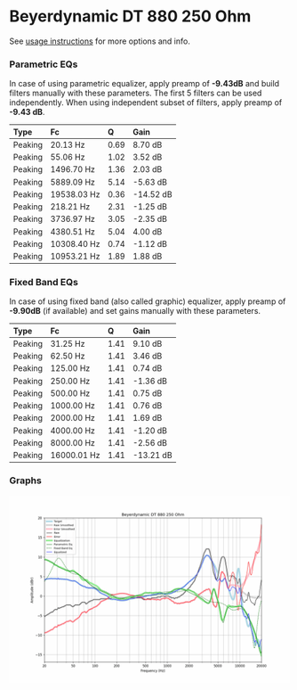 # Beyerdynamic DT 880 250 Ohm
See [usage instructions](https://github.com/jaakkopasanen/AutoEq#usage) for more options and info.

### Parametric EQs
In case of using parametric equalizer, apply preamp of **-9.43dB** and build filters manually
with these parameters. The first 5 filters can be used independently.
When using independent subset of filters, apply preamp of **-9.43 dB**.

| Type    | Fc          |    Q | Gain      |
|:--------|:------------|:-----|:----------|
| Peaking | 20.13 Hz    | 0.69 | 8.70 dB   |
| Peaking | 55.06 Hz    | 1.02 | 3.52 dB   |
| Peaking | 1496.70 Hz  | 1.36 | 2.03 dB   |
| Peaking | 5889.09 Hz  | 5.14 | -5.63 dB  |
| Peaking | 19538.03 Hz | 0.36 | -14.52 dB |
| Peaking | 218.21 Hz   | 2.31 | -1.25 dB  |
| Peaking | 3736.97 Hz  | 3.05 | -2.35 dB  |
| Peaking | 4380.51 Hz  | 5.04 | 4.00 dB   |
| Peaking | 10308.40 Hz | 0.74 | -1.12 dB  |
| Peaking | 10953.21 Hz | 1.89 | 1.88 dB   |

### Fixed Band EQs
In case of using fixed band (also called graphic) equalizer, apply preamp of **-9.90dB**
(if available) and set gains manually with these parameters.

| Type    | Fc          |    Q | Gain      |
|:--------|:------------|:-----|:----------|
| Peaking | 31.25 Hz    | 1.41 | 9.10 dB   |
| Peaking | 62.50 Hz    | 1.41 | 3.46 dB   |
| Peaking | 125.00 Hz   | 1.41 | 0.74 dB   |
| Peaking | 250.00 Hz   | 1.41 | -1.36 dB  |
| Peaking | 500.00 Hz   | 1.41 | 0.75 dB   |
| Peaking | 1000.00 Hz  | 1.41 | 0.76 dB   |
| Peaking | 2000.00 Hz  | 1.41 | 1.69 dB   |
| Peaking | 4000.00 Hz  | 1.41 | -1.20 dB  |
| Peaking | 8000.00 Hz  | 1.41 | -2.56 dB  |
| Peaking | 16000.01 Hz | 1.41 | -13.21 dB |

### Graphs
![](./Beyerdynamic%20DT%20880%20250%20Ohm.png)
